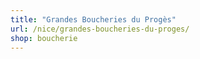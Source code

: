 ```yaml
---
title: "Grandes Boucheries du Progès"
url: /nice/grandes-boucheries-du-proges/
shop: boucherie
---
```

